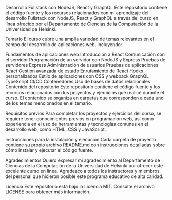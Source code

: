 Desarrollo Fullstack con NodeJS, React y GraphQL
Este repositorio contiene el código fuente y los recursos relacionados con mi aprendizaje del desarrollo Fullstack con NodeJS, React y GraphQL a través del curso en línea ofrecido por el Departamento de Ciencias de la Computación de la Universidad de Helsinki.

Temario
El curso cubre una amplia variedad de temas relevantes en el campo del desarrollo de aplicaciones web, incluyendo:

Fundamentos de aplicaciones web
Introducción a React
Comunicación con el servidor
Programación de un servidor con NodeJS y Express
Pruebas de servidores Express
Administración de usuarios
Pruebas de aplicaciones React
Gestión avanzada de estado
Enrutamiento de React
Hooks personalizados
Estilo de aplicaciones con CSS y webpack
GraphQL
TypeScript
CI/CD
Contenedores
Uso de bases de datos relacionales
Contenido del repositorio
Este repositorio contiene el código fuente y los recursos relacionados con los proyectos y ejercicios que realicé durante el curso. El contenido se organiza en carpetas que corresponden a cada uno de los temas mencionados en el temario.

Requisitos previos
Para completar los proyectos y ejercicios del curso, se requiere tener conocimientos previos en programación web, así como experiencia en el uso de herramientas y tecnologías comunes en el desarrollo web, como HTML, CSS y JavaScript.

Instrucciones para la instalación y ejecución
Cada carpeta de proyecto contiene su propio archivo README.md con instrucciones detalladas sobre cómo instalar y ejecutar el código fuente.

Agradecimientos
Quiero expresar mi agradecimiento al Departamento de Ciencias de la Computación de la Universidad de Helsinki por ofrecer este excelente curso en línea. Agradezco a todos los instructores y miembros del personal que hicieron posible este programa educativo de alta calidad.

Licencia
Este repositorio está bajo la Licencia MIT. Consulte el archivo LICENSE para obtener más información.